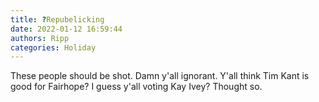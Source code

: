 ```yaml
---
title: ?Repubelicking
date: 2022-01-12 16:59:44
authors: Ripp
categories: Holiday
---
```


 These people should be shot. Damn y'all ignorant.
Y'all think Tim Kant is good for Fairhope? I guess y'all voting Kay Ivey? 
Thought so.